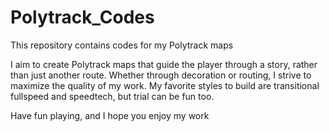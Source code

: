 # Polytrack_Codes

This repository contains codes for my Polytrack maps

I aim to create Polytrack maps that guide the player through a story, rather than just another route.
Whether through decoration or routing, I strive to maximize the quality of my work.
My favorite styles to build are transitional fullspeed and speedtech, but trial can be fun too.

Have fun playing, and I hope you enjoy my work

